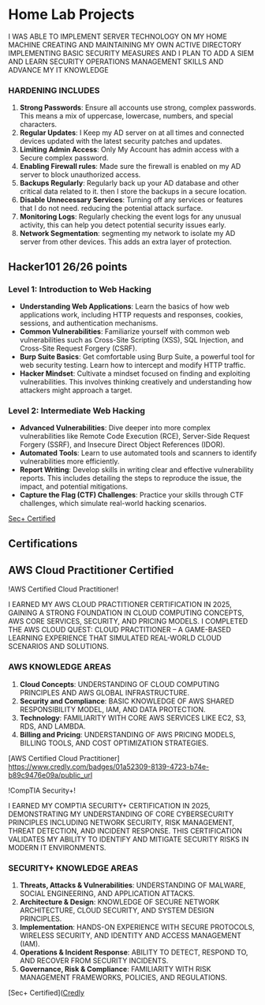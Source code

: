 # Home Lab Projects

 I WAS ABLE TO IMPLEMENT SERVER TECHNOLOGY ON MY HOME MACHINE CREATING AND MAINTAINING MY OWN ACTIVE DIRECTORY IMPLEMENTING BASIC SECURITY MEASURES AND I PLAN TO ADD A SIEM AND LEARN SECURITY OPERATIONS MANAGEMENT SKILLS AND ADVANCE MY IT KNOWLEDGE

### HARDENING INCLUDES
1. **Strong Passwords**: Ensure all accounts use strong, complex passwords. This means a mix of uppercase, lowercase, numbers, and special characters.
2. **Regular Updates**: I Keep my AD server on at all times and connected devices updated with the latest security patches and updates.
3. **Limiting Admin Access**: Only My Account has admin access with a Secure complex password.
4. **Enabling Firewall rules**: Made sure the firewall is enabled on my AD server to block unauthorized access.
5. **Backups Regularly**: Regularly back up your AD database and other critical data related to it. then I store the backups in a secure location.
6. **Disable Unnecessary Services**: Turning off any services or features that I do not need. reducing the potential attack surface.
7. **Monitoring Logs**: Regularly checking the event logs for any unusual activity, this can help you detect potential security issues early.
8. **Network Segmentation**: segmenting my network to isolate my AD server from other devices. This adds an extra layer of protection.

## Hacker101 26/26 points

### Level 1: Introduction to Web Hacking
- **Understanding Web Applications**: Learn the basics of how web applications work, including HTTP requests and responses, cookies, sessions, and authentication mechanisms.
- **Common Vulnerabilities**: Familiarize yourself with common web vulnerabilities such as Cross-Site Scripting (XSS), SQL Injection, and Cross-Site Request Forgery (CSRF).
- **Burp Suite Basics**: Get comfortable using Burp Suite, a powerful tool for web security testing. Learn how to intercept and modify HTTP traffic.
- **Hacker Mindset**: Cultivate a mindset focused on finding and exploiting vulnerabilities. This involves thinking creatively and understanding how attackers might approach a target.

### Level 2: Intermediate Web Hacking
- **Advanced Vulnerabilities**: Dive deeper into more complex vulnerabilities like Remote Code Execution (RCE), Server-Side Request Forgery (SSRF), and Insecure Direct Object References (IDOR).
- **Automated Tools**: Learn to use automated tools and scanners to identify vulnerabilities more efficiently.
- **Report Writing**: Develop skills in writing clear and effective vulnerability reports. This includes detailing the steps to reproduce the issue, the impact, and potential mitigations.
- **Capture the Flag (CTF) Challenges**: Practice your skills through CTF challenges, which simulate real-world hacking scenarios.

[Sec+ Certified](https://github.com/Treyking55/Readme/blob/main/CompTIA%20Security%2B%20ce%20certificate.pdf)

## Certifications

## AWS Cloud Practitioner Certified

!AWS Certified Cloud Practitioner!

I EARNED MY AWS CLOUD PRACTITIONER CERTIFICATION IN 2025, GAINING A STRONG FOUNDATION IN CLOUD COMPUTING CONCEPTS, AWS CORE SERVICES, SECURITY, AND PRICING MODELS. I COMPLETED THE AWS CLOUD QUEST: CLOUD PRACTITIONER – A GAME-BASED LEARNING EXPERIENCE THAT SIMULATED REAL-WORLD CLOUD SCENARIOS AND SOLUTIONS.

### AWS KNOWLEDGE AREAS
1. **Cloud Concepts**: UNDERSTANDING OF CLOUD COMPUTING PRINCIPLES AND AWS GLOBAL INFRASTRUCTURE.
2. **Security and Compliance**: BASIC KNOWLEDGE OF AWS SHARED RESPONSIBILITY MODEL, IAM, AND DATA PROTECTION.
3. **Technology**: FAMILIARITY WITH CORE AWS SERVICES LIKE EC2, S3, RDS, AND LAMBDA.
4. **Billing and Pricing**: UNDERSTANDING OF AWS PRICING MODELS, BILLING TOOLS, AND COST OPTIMIZATION STRATEGIES.

[AWS Certified Cloud Practitioner] https://www.credly.com/badges/01a52309-8139-4723-b74e-b89c9476e09a/public_url

!CompTIA Security+!

I EARNED MY COMPTIA SECURITY+ CERTIFICATION IN 2025, DEMONSTRATING MY UNDERSTANDING OF CORE CYBERSECURITY PRINCIPLES INCLUDING NETWORK SECURITY, RISK MANAGEMENT, THREAT DETECTION, AND INCIDENT RESPONSE. THIS CERTIFICATION VALIDATES MY ABILITY TO IDENTIFY AND MITIGATE SECURITY RISKS IN MODERN IT ENVIRONMENTS.

### SECURITY+ KNOWLEDGE AREAS
1. **Threats, Attacks & Vulnerabilities**: UNDERSTANDING OF MALWARE, SOCIAL ENGINEERING, AND APPLICATION ATTACKS.
2. **Architecture & Design**: KNOWLEDGE OF SECURE NETWORK ARCHITECTURE, CLOUD SECURITY, AND SYSTEM DESIGN PRINCIPLES.
3. **Implementation**: HANDS-ON EXPERIENCE WITH SECURE PROTOCOLS, WIRELESS SECURITY, AND IDENTITY AND ACCESS MANAGEMENT (IAM).
4. **Operations & Incident Response**: ABILITY TO DETECT, RESPOND TO, AND RECOVER FROM SECURITY INCIDENTS.
5. **Governance, Risk & Compliance**: FAMILIARITY WITH RISK MANAGEMENT FRAMEWORKS, POLICIES, AND REGULATIONS.

[Sec+ Certified]([Credly](https://www.credly.com/badges/d45c4390-8417-42f7-ad7f-e62afc7c92b1/public_url)

